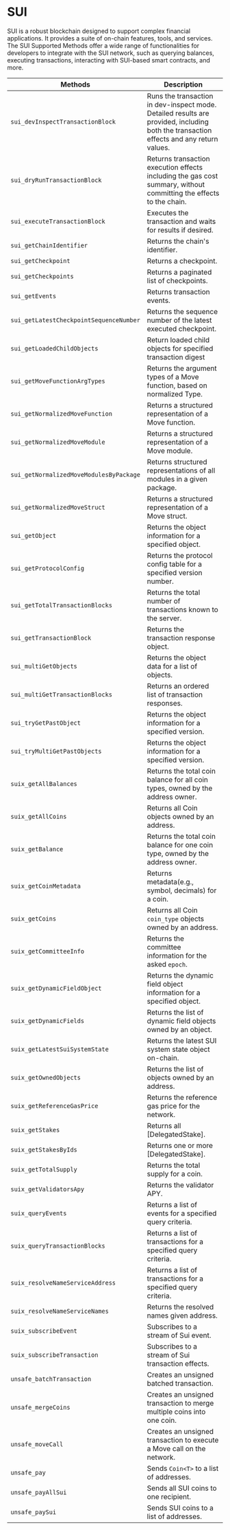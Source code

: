 # SUI

SUI is a robust blockchain designed to support complex financial applications. It provides a suite of on-chain features, tools, and services. The SUI Supported Methods offer a wide range of functionalities for developers to integrate with the SUI network, such as querying balances, executing transactions, interacting with SUI-based smart contracts, and more.

| Methods | Description |
| --- | --- |
| `sui_devInspectTransactionBlock` | Runs the transaction in dev-inspect mode. Detailed results are provided, including both the transaction effects and any return values. |
| `sui_dryRunTransactionBlock` | Returns transaction execution effects including the gas cost summary, without committing the effects to the chain. |
| `sui_executeTransactionBlock` | Executes the transaction and waits for results if desired. |
| `sui_getChainIdentifier` | Returns the chain's identifier. |
| `sui_getCheckpoint` | Returns a checkpoint. |
| `sui_getCheckpoints` | Returns a paginated list of checkpoints. |
| `sui_getEvents` | Returns transaction events. |
| `sui_getLatestCheckpointSequenceNumber` | Returns the sequence number of the latest executed checkpoint. |
| `sui_getLoadedChildObjects` | Return loaded child objects for specified transaction digest |
| `sui_getMoveFunctionArgTypes` | Returns the argument types of a Move function, based on normalized Type. |
| `sui_getNormalizedMoveFunction` | Returns a structured representation of a Move function. |
| `sui_getNormalizedMoveModule` | Returns a structured representation of a Move module. |
| `sui_getNormalizedMoveModulesByPackage` | Returns structured representations of all modules in a given package. |
| `sui_getNormalizedMoveStruct` | Returns a structured representation of a Move struct. |
| `sui_getObject` | Returns the object information for a specified object. |
| `sui_getProtocolConfig` | Returns the protocol config table for a specified version number. |
| `sui_getTotalTransactionBlocks` | Returns the total number of transactions known to the server. |
| `sui_getTransactionBlock` | Returns the transaction response object. |
| `sui_multiGetObjects` | Returns the object data for a list of objects. |
| `sui_multiGetTransactionBlocks` | Returns an ordered list of transaction responses. |
| `sui_tryGetPastObject` | Returns the object information for a specified version. |
| `sui_tryMultiGetPastObjects` | Returns the object information for a specified version. |
| `suix_getAllBalances` | Returns the total coin balance for all coin types, owned by the address owner. |
| `suix_getAllCoins` | Returns all Coin objects owned by an address. |
| `suix_getBalance` | Returns the total coin balance for one coin type, owned by the address owner. |
| `suix_getCoinMetadata` | Returns metadata(e.g., symbol, decimals) for a coin. |
| `suix_getCoins` | Returns all Coin `coin_type` objects owned by an address. |
| `suix_getCommitteeInfo` | Returns the committee information for the asked `epoch`. |
| `suix_getDynamicFieldObject` | Returns the dynamic field object information for a specified object. |
| `suix_getDynamicFields` | Returns the list of dynamic field objects owned by an object. |
| `suix_getLatestSuiSystemState` | Returns the latest SUI system state object on-chain. |
| `suix_getOwnedObjects` | Returns the list of objects owned by an address. |
| `suix_getReferenceGasPrice` | Returns the reference gas price for the network. |
| `suix_getStakes` | Returns all [DelegatedStake]. |
| `suix_getStakesByIds` | Returns one or more [DelegatedStake]. |
| `suix_getTotalSupply` | Returns the total supply for a coin. |
| `suix_getValidatorsApy` | Returns the validator APY. |
| `suix_queryEvents` | Returns a list of events for a specified query criteria. |
| `suix_queryTransactionBlocks` | Returns a list of transactions for a specified query criteria. |
| `suix_resolveNameServiceAddress` | Returns a list of transactions for a specified query criteria. |
| `suix_resolveNameServiceNames` | Returns the resolved names given address. |
| `suix_subscribeEvent` | Subscribes to a stream of Sui event. |
| `suix_subscribeTransaction` | Subscribes to a stream of Sui transaction effects. |
| `unsafe_batchTransaction` | Creates an unsigned batched transaction. |
| `unsafe_mergeCoins` | Creates an unsigned transaction to merge multiple coins into one coin. |
| `unsafe_moveCall` | Creates an unsigned transaction to execute a Move call on the network. |
| `unsafe_pay` | Sends `Coin<T>` to a list of addresses. |
| `unsafe_payAllSui` | Sends all SUI coins to one recipient. |
| `unsafe_paySui` | Sends SUI coins to a list of addresses. |
